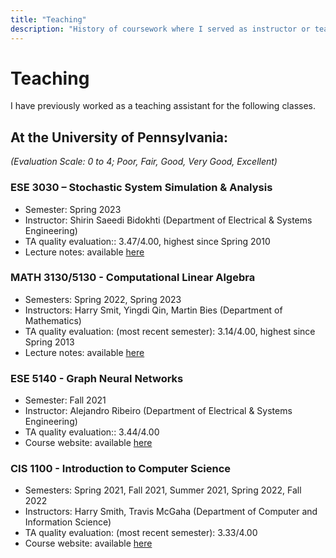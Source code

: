 ```yaml
---
title: "Teaching"
description: "History of coursework where I served as instructor or teaching assistant"
---
```


# Teaching

I have previously worked as a teaching assistant for the following classes.

## At the University of Pennsylvania:
_(Evaluation Scale: 0 to 4; Poor, Fair, Good, Very Good, Excellent)_

### ESE 3030 – Stochastic System Simulation & Analysis
  - Semester: Spring 2023
  - Instructor: Shirin Saeedi Bidokhti (Department of Electrical & Systems Engineering)
  - TA quality evaluation:: 3.47/4.00, highest since Spring 2010
  - Lecture notes: available [here](https://enzobergamo.com/ESE3030_Lecture_Notes.pdf)

### MATH 3130/5130 - Computational Linear Algebra
- Semesters: Spring 2022, Spring 2023
- Instructors: Harry Smit, Yingdi Qin, Martin Bies (Department of Mathematics)
- TA quality evaluation: (most recent semester): 3.14/4.00, highest since Spring 2013
- Lecture notes: available [here](https://martinbies.github.io/teaching/)

### ESE 5140 - Graph Neural Networks
- Semester: Fall 2021
- Instructor: Alejandro Ribeiro (Department of Electrical & Systems Engineering)
- TA quality evaluation:: 3.44/4.00
- Course website: available [here](https://gnn.seas.upenn.edu)

### CIS 1100 - Introduction to Computer Science
- Semesters: Spring 2021, Fall 2021, Summer 2021, Spring 2022, Fall 2022
- Instructors: Harry Smith, Travis McGaha (Department of Computer and Information Science)
- TA quality evaluation: (most recent semester): 3.33/4.00
- Course website: available [here](https://www.cis.upenn.edu/~cis110/current/)


